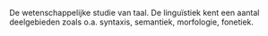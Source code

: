 De wetenschappelijke studie van taal. De linguïstiek kent een aantal deelgebieden zoals o.a. syntaxis, semantiek, morfologie, fonetiek.